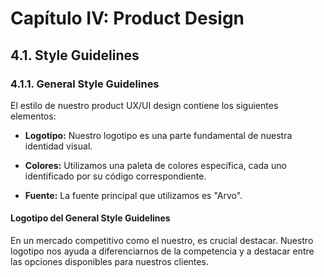 # Capítulo IV: Product Design

## 4.1. Style Guidelines

### 4.1.1. General Style Guidelines

El estilo de nuestro product UX/UI design contiene los siguientes elementos:

- **Logotipo:** Nuestro logotipo es una parte fundamental de nuestra identidad visual.

- **Colores:** Utilizamos una paleta de colores específica, cada uno identificado por su código correspondiente.

- **Fuente:** La fuente principal que utilizamos es "Arvo".

#### Logotipo del General Style Guidelines

En un mercado competitivo como el nuestro, es crucial destacar. Nuestro logotipo nos ayuda a diferenciarnos de la competencia y a destacar entre las opciones disponibles para nuestros clientes.

